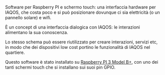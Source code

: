 Software per Raspberry PI e schermo touch: una interfaccia hardware per IAQOS, che costa poco e si può posizionare dovunque ci sia elettricità (o un pannello solare) e wifi.

È un concept di una interfaccia dialogica con IAQOS: le interazioni alimentano la sua conoscenza.

Lo stesso schema può essere riutilizzato per creare interazioni, servizi etc, in modo che dei dispositivi low cost portino le funzionalità di IAQOS nel quartiere.

Questo software è stato installato su [Raspberry PI 3 Model B+](https://www.raspberrypi.org/products/raspberry-pi-3-model-b-plus/), con uno dei tanti schermi touch che si installano sui suoi pin GPIO.